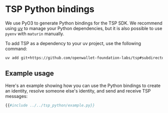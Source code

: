 # TSP Python bindings

We use PyO3 to generate Python bindings for the TSP SDK. We recommend using [uv](https://docs.astral.sh/uv/) to manage your Python dependencies, but it is also possible to use `pyenv` with `maturin` manually.

To add TSP as a dependency to your uv project, use the following command:

```sh
uv add git+https://github.com/openwallet-foundation-labs/tsp#subdirectory=tsp_python
```

## Example usage

Here's an example showing how you can use the Python bindings to create an identity, resolve someone else's identity, and send and receive TSP messages:

```py
{{#include ../../tsp_python/example.py}}
```
